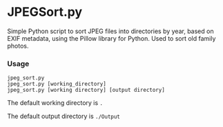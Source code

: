 # JPEGSort.py

Simple Python script to sort JPEG files into directories by year, based on EXIF metadata, using the Pillow library for Python. Used to sort old family photos.

### Usage
```
jpeg_sort.py
jpeg_sort.py [working_directory]
jpeg_sort.py [working directory] [output directory]
```

The default working directory is `.`

The default output directory is `./Output`

